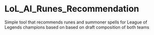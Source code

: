 # LoL_AI_Runes_Recommendation
Simple tool that recommends runes and summoner spells for League of Legends champions based on based on draft composition of both teams
